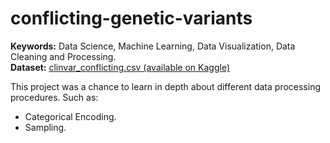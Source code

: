 # conflicting-genetic-variants
**Keywords:**   Data Science, Machine Learning, Data Visualization, Data Cleaning and Processing. <br>
**Dataset:**  <a href="https://www.kaggle.com/kevinarvai/clinvar-conflicting"> clinvar_conflicting.csv (available on Kaggle) </a><br>

This project was a chance to learn in depth about different data processing procedures. Such as: 
  - Categorical Encoding.
  - Sampling.
